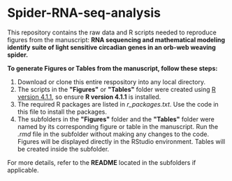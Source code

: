 # Spider-RNA-seq-analysis
This repository contains the raw data and R scripts needed to reproduce figures from the manuscript: **RNA sequencing and mathematical modeling identify suite of light sensitive circadian genes in an orb-web weaving spider.**

**To generate Figures or Tables from the manuscript, follow these steps:**
  1. Download or clone this entire respository into any local directory.
  2. The scripts in the **"Figures"** or **"Tables"** folder were created using [R version 4.1.1](https://cran.r-project.org/bin/windows/base/), so ensure **R version 4.1.1** is installed.
  3. The required R packages are listed in *r_packages.txt*. Use the code in this file to install the packages. 
  4. The subfolders in the **"Figures"** folder and the **"Tables"** folder were named by its corresponding figure or table in the manuscript. Run the *.rmd* file in the subfolder without making any changes to the code. Figures will be displayed directly in the RStudio environment. Tables will be created inside the subfolder.

For more details, refer to the **README** located in the subfolders if applicable. 
